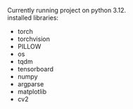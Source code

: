 Currently running project on python 3.12.  
installed libraries:
  + torch
  + torchvision 
  + PILLOW
  + os
  + tqdm
  + tensorboard
  + numpy
  + argparse
  + matplotlib
  + cv2
